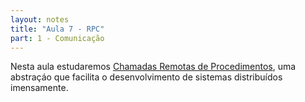 ```yaml
---
layout: notes
title: "Aula 7 - RPC"
part: 1 - Comunicação
---
```


Nesta aula estudaremos [Chamadas Remotas de Procedimentos](https://lasarojc.github.io/ds_notes/basics/rpc.html), uma abstraçáo que facilita o desenvolvimento de sistemas distribuídos imensamente.
